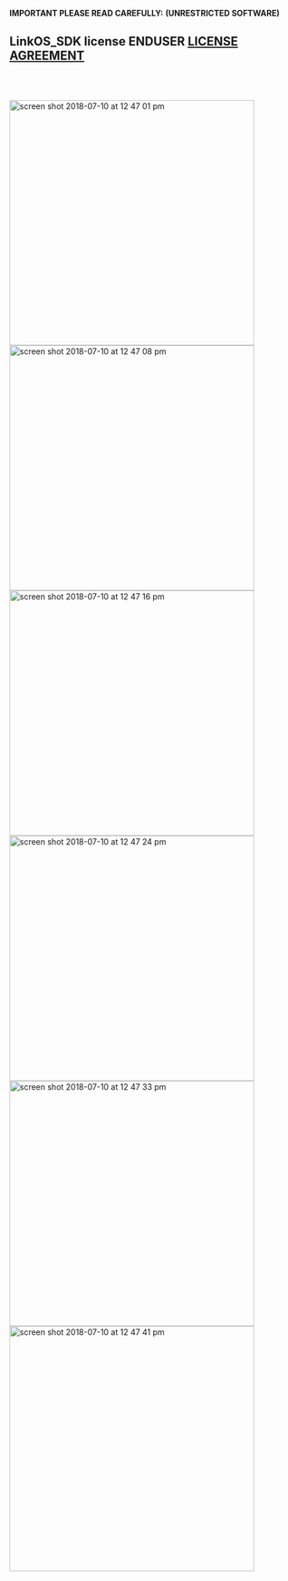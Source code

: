 **IMPORTANT PLEASE READ CAREFULLY:**
**(UNRESTRICTED SOFTWARE)** 
##  LinkOS_SDK license ENDUSER [LICENSE AGREEMENT](http://link-os.github.io/Zebra_SDK_EULA.pdf)
<br/>
<br/>

<p float="left">
<img width="432" height=”600” alt="screen shot 2018-07-10 at 12 47 01 pm" src="https://user-images.githubusercontent.com/41017424/42527879-82c0c760-843f-11e8-9082-e6764cbe02b2.png">
<img width="432" height=”600” alt="screen shot 2018-07-10 at 12 47 08 pm" src="https://user-images.githubusercontent.com/41017424/42527881-83746662-843f-11e8-99a8-5e00d09f3779.png">
<img width="432" height=”600” alt="screen shot 2018-07-10 at 12 47 16 pm" src="https://user-images.githubusercontent.com/41017424/42527883-8470bdf4-843f-11e8-9345-fa67627967a4.png">
<img width="432" height=”600” alt="screen shot 2018-07-10 at 12 47 24 pm" src="https://user-images.githubusercontent.com/41017424/42527884-856d8638-843f-11e8-9777-c4f1b66b42f6.png">
<img width="432" height=”600” alt="screen shot 2018-07-10 at 12 47 33 pm" src="https://user-images.githubusercontent.com/41017424/42527886-86b46b24-843f-11e8-8cac-788cbceccee6.png">
<img width="432" height=”600” alt="screen shot 2018-07-10 at 12 47 41 pm" src="https://user-images.githubusercontent.com/41017424/42527889-87b99a62-843f-11e8-9017-500d7f570bd9.png">

</p>

